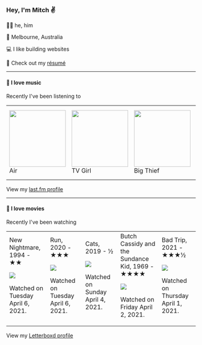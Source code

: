 <article><h3>Hey, I&#x27;m Mitch ✌️</h3><section><p>🙆‍♂️ he, him</p><p>📍 Melbourne, Australia</p><p>💻 I like building websites</p><p>📝 Check out my <a href="https://github.com/my-slab/resume">résumé</a></p></section><hr/><section><h4>💽 I love music</h4><p>Recently I&#x27;ve been listening to</p><table><tbody><td><img src="https://lastfm.freetls.fastly.net/i/u/174s/466f8fd2eaf94f5a92d44c63ffc8b33a.png" height="150px" alt="" role="presentation"/><br/>Air</td><td><img src="https://lastfm.freetls.fastly.net/i/u/174s/4f091d5082e04691c6d7f4b2e2efbdc0.png" height="150px" alt="" role="presentation"/><br/>TV Girl</td><td><img src="https://lastfm.freetls.fastly.net/i/u/174s/140fbd4e75078c59a9a1552a8dfd1d85.png" height="150px" alt="" role="presentation"/><br/>Big Thief</td><td><img src="https://lastfm.freetls.fastly.net/i/u/174s/a45363c6db30eaad41d2d346d9b4a39e.png" height="150px" alt="" role="presentation"/><br/>Future</td><td><img src="https://lastfm.freetls.fastly.net/i/u/174s/631845997640490ebf41f6edf8c3558d.png" height="150px" alt="" role="presentation"/><br/>Everything But the Girl</td></tbody></table><span>View my <a href="https://www.last.fm/user/mylsb">last.fm profile</a></span></section><hr/><section><h4>📼 I love movies</h4><p>Recently I&#x27;ve been watching</p><table><tbody><td>New Nightmare, 1994 - ★★<br/><span> <p><img src="https://a.ltrbxd.com/resized/film-poster/4/5/1/5/4/45154-new-nightmare-0-500-0-750-crop.jpg?k=dbeffbea08"/></p> <p>Watched on Tuesday April 6, 2021.</p> </span></td><td>Run, 2020 - ★★★<br/><span> <p><img src="https://a.ltrbxd.com/resized/film-poster/4/7/5/0/3/2/475032-run-0-500-0-750-crop.jpg?k=c24fcaaad7"/></p> <p>Watched on Tuesday April 6, 2021.</p> </span></td><td>Cats, 2019 - ½<br/><span> <p><img src="https://a.ltrbxd.com/resized/film-poster/4/6/5/9/7/8/465978-cats-0-500-0-750-crop.jpg?k=a8914b943d"/></p> <p>Watched on Sunday April 4, 2021.</p> </span></td><td>Butch Cassidy and the Sundance Kid, 1969 - ★★★★<br/><span> <p><img src="https://a.ltrbxd.com/resized/sm/upload/qv/1n/g0/ro/IetWfA2kG4ppZAe57NPyZ3ppts-0-500-0-750-crop.jpg?k=0adef4257c"/></p> <p>Watched on Friday April 2, 2021.</p> </span></td><td>Bad Trip, 2021 - ★★★½<br/><span> <p><img src="https://a.ltrbxd.com/resized/film-poster/5/0/6/9/7/2/506972-bad-trip-0-500-0-750-crop.jpg?k=d06e55e321"/></p> <p>Watched on Thursday April 1, 2021.</p> </span></td></tbody></table><span>View my <a href="https://letterboxd.com/myslab/">Letterboxd profile</a></span></section></article>